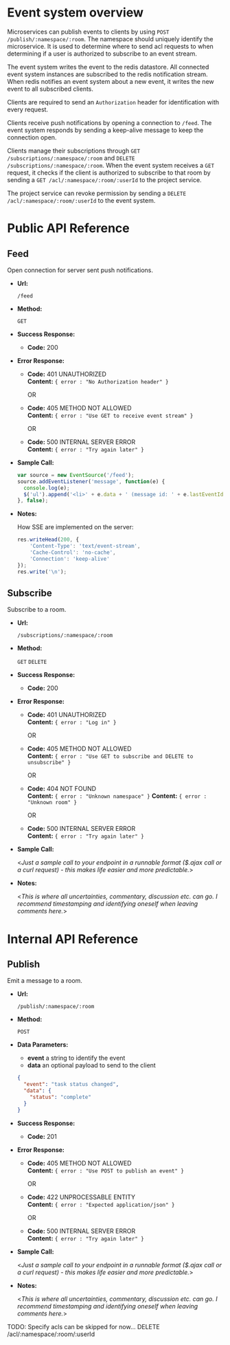 Event system overview
===

Microservices can publish events to clients by using `POST /publish/:namespace/:room`. The
namespace should uniquely identify the microservice. It is used to determine where to send
acl requests to when determining if a user is authorized to subscribe to an event stream.

The event system writes the event to the redis datastore. All connected event system
instances are subscribed to the redis notification stream. When redis notifies an
event system about a new event, it writes the new event to all subscribed clients.

Clients are required to send an `Authorization` header for identification with every
request.

Clients receive push notifications by opening a connection to `/feed`. The event
system responds by sending a keep-alive message to keep the connection open.

Clients manage their subscriptions through `GET /subscriptions/:namespace/:room`
and `DELETE /subscriptions/:namespace/:room`. When the event system receives a
`GET` request, it checks if the client is authorized to subscribe to that room by
sending a `GET /acl/:namespace/:room/:userId` to the project service.

The project service can revoke permission by sending a `DELETE /acl/:namespace/:room/:userId`
to the event system.


Public API Reference
===

**Feed**
---

Open connection for server sent push notifications.

* **Url:**

  `/feed`

* **Method:**

  `GET`

* **Success Response:**

  * **Code:** 200

* **Error Response:**

  * **Code:** 401 UNAUTHORIZED <br />
    **Content:** `{ error : "No Authorization header" }`

    OR

  * **Code:** 405 METHOD NOT ALLOWED <br />
    **Content:** `{ error : "Use GET to receive event stream" }`

    OR

  * **Code:** 500 INTERNAL SERVER ERROR <br />
    **Content:** `{ error : "Try again later" }`

* **Sample Call:**

  ```javascript
  var source = new EventSource('/feed');
  source.addEventListener('message', function(e) {
    console.log(e);
    $('ul').append('<li>' + e.data + ' (message id: ' + e.lastEventId + ')</li>');
  }, false);
  ```

* **Notes:**

  How SSE are implemented on the server:
  ```javascript
  res.writeHead(200, {
      'Content-Type': 'text/event-stream',
      'Cache-Control': 'no-cache',
      'Connection': 'keep-alive'
  });
  res.write('\n');
  ```


**Subscribe**
---

Subscribe to a room.

* **Url:**

  `/subscriptions/:namespace/:room`

* **Method:**

  `GET` `DELETE`

* **Success Response:**

  * **Code:** 200

* **Error Response:**

  * **Code:** 401 UNAUTHORIZED <br />
    **Content:** `{ error : "Log in" }`

    OR

  * **Code:** 405 METHOD NOT ALLOWED <br />
    **Content:** `{ error : "Use GET to subscribe and DELETE to unsubscribe" }`

    OR

  * **Code:** 404 NOT FOUND <br />
    **Content:** `{ error : "Unknown namespace" }`
    **Content:** `{ error : "Unknown room" }`

    OR

  * **Code:** 500 INTERNAL SERVER ERROR <br />
    **Content:** `{ error : "Try again later" }`

* **Sample Call:**

  <_Just a sample call to your endpoint in a runnable format ($.ajax call or a curl request) - this makes life easier and more predictable._>

* **Notes:**

  <_This is where all uncertainties, commentary, discussion etc. can go. I recommend timestamping and identifying oneself when leaving comments here._>


Internal API Reference
===

**Publish**
---

Emit a message to a room.

* **Url:**

  `/publish/:namespace/:room`

* **Method:**

  `POST`

* **Data Parameters:**

  * **event** a string to identify the event
  * **data** an optional payload to send to the client

  ```json
  {
    "event": "task status changed",
    "data": {
      "status": "complete"
    }
  }
  ```

* **Success Response:**

  * **Code:** 201

* **Error Response:**

  * **Code:** 405 METHOD NOT ALLOWED <br />
    **Content:** `{ error : "Use POST to publish an event" }`

    OR

  * **Code:** 422 UNPROCESSABLE ENTITY <br />
    **Content:** `{ error : "Expected application/json" }`

    OR

  * **Code:** 500 INTERNAL SERVER ERROR <br />
    **Content:** `{ error : "Try again later" }`

* **Sample Call:**

  <_Just a sample call to your endpoint in a runnable format ($.ajax call or a curl request) - this makes life easier and more predictable._>

* **Notes:**

  <_This is where all uncertainties, commentary, discussion etc. can go. I recommend timestamping and identifying oneself when leaving comments here._>


TODO: Specify acls can be skipped for now...
DELETE /acl/:namespace/:room/:userId
